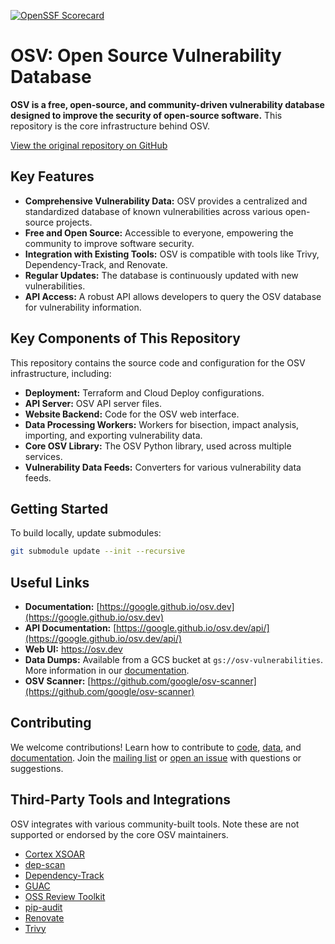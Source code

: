 [![OpenSSF Scorecard](https://api.securityscorecards.dev/projects/github.com/google/osv.dev/badge)](https://scorecard.dev/viewer/?uri=github.com/google/osv.dev)

# OSV: Open Source Vulnerability Database

**OSV is a free, open-source, and community-driven vulnerability database designed to improve the security of open-source software.** This repository is the core infrastructure behind OSV.

[View the original repository on GitHub](https://github.com/google/osv.dev)

## Key Features

*   **Comprehensive Vulnerability Data:** OSV provides a centralized and standardized database of known vulnerabilities across various open-source projects.
*   **Free and Open Source:** Accessible to everyone, empowering the community to improve software security.
*   **Integration with Existing Tools:** OSV is compatible with tools like Trivy, Dependency-Track, and Renovate.
*   **Regular Updates:** The database is continuously updated with new vulnerabilities.
*   **API Access:** A robust API allows developers to query the OSV database for vulnerability information.

## Key Components of This Repository

This repository contains the source code and configuration for the OSV infrastructure, including:

*   **Deployment:** Terraform and Cloud Deploy configurations.
*   **API Server:** OSV API server files.
*   **Website Backend:** Code for the OSV web interface.
*   **Data Processing Workers:** Workers for bisection, impact analysis, importing, and exporting vulnerability data.
*   **Core OSV Library:** The OSV Python library, used across multiple services.
*   **Vulnerability Data Feeds:** Converters for various vulnerability data feeds.

## Getting Started

To build locally, update submodules:

```bash
git submodule update --init --recursive
```

## Useful Links

*   **Documentation:** [https://google.github.io/osv.dev](https://google.github.io/osv.dev)
*   **API Documentation:** [https://google.github.io/osv.dev/api/](https://google.github.io/osv.dev/api/)
*   **Web UI:** <https://osv.dev>
*   **Data Dumps:** Available from a GCS bucket at `gs://osv-vulnerabilities`. More information in our [documentation](https://google.github.io/osv.dev/data/#data-dumps).
*   **OSV Scanner:** [https://github.com/google/osv-scanner](https://github.com/google/osv-scanner)

## Contributing

We welcome contributions! Learn how to contribute to [code](CONTRIBUTING.md#contributing-code), [data](CONTRIBUTING.md#contributing-data), and [documentation](CONTRIBUTING.md#contributing-documentation). Join the [mailing list](https://groups.google.com/g/osv-discuss) or [open an issue](https://github.com/google/osv.dev/issues) with questions or suggestions.

## Third-Party Tools and Integrations

OSV integrates with various community-built tools. Note these are not supported or endorsed by the core OSV maintainers.

*   [Cortex XSOAR](https://github.com/demisto/content)
*   [dep-scan](https://github.com/AppThreat/dep-scan)
*   [Dependency-Track](https://github.com/DependencyTrack/dependency-track)
*   [GUAC](https://github.com/guacsec/guac)
*   [OSS Review Toolkit](https://github.com/oss-review-toolkit/ort)
*   [pip-audit](https://github.com/pypa/pip-audit)
*   [Renovate](https://github.com/renovatebot/renovate)
*   [Trivy](https://github.com/aquasecurity/trivy)